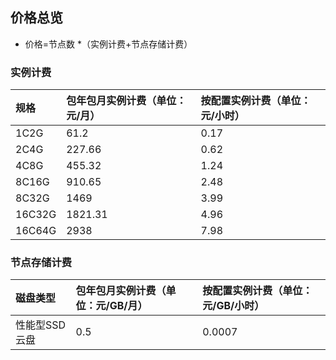 ## 价格总览

- 价格=节点数 *（实例计费+节点存储计费）

### 实例计费

|规格| 包年包月实例计费（单位：元/月） | 按配置实例计费（单位：元/小时）
:--|:---|:---
|1C2G |61.2 |0.17
|2C4G |227.66 |0.62
|4C8G |455.32|1.24
|8C16G |910.65|2.48
|8C32G |1469 |3.99
|16C32G |1821.31 |4.96
|16C64G |2938 |7.98

### 节点存储计费

|磁盘类型| 包年包月实例计费（单位：元/GB/月） | 按配置实例计费（单位：元/GB/小时）
:--|:---|:---
|性能型SSD云盘 |0.5 | 0.0007
